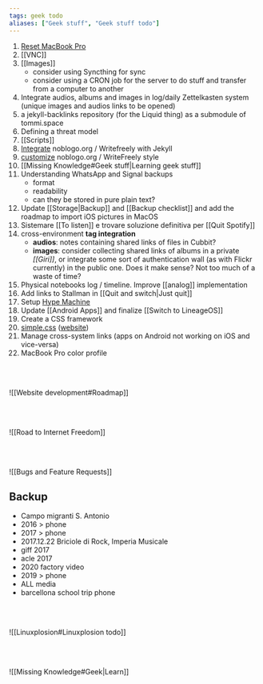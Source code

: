 ```yaml
---
tags: geek todo
aliases: ["Geek stuff", "Geek stuff todo"]
---
```

1. [Reset MacBook Pro](https://www.wired.com/story/how-to-factory-reset-mac-windows-chromebook "Factory reset MacOS")
1. [[VNC]]
4. [[Images]]
	- consider using Syncthing for sync
	- consider using a CRON job for the server to do stuff and transfer from a computer to another
5. Integrate audios, albums and images in log/daily Zettelkasten system (unique images and audios links to be opened)
6. a jekyll-backlinks repository (for the Liquid thing) as a submodule of tommi.space
7. Defining a threat model
1. [[Scripts]]
10. [Integrate](https://github.com/cjeller1592/WriteFreely-API) noblogo.org / Writefreely with Jekyll
11. [customize](https://writefreely.org/docs/latest/writer/css) noblogo.org / WriteFreely style
13. [[Missing Knowledge#Geek stuff|Learning geek stuff]]
15. Understanding WhatsApp and Signal backups
	- format
	- readability
	- can they be stored in pure plain text?
18. Update [[Storage|Backup]] and [[Backup checklist]] and add the roadmap to import iOS pictures in MacOS
19. Sistemare [[To listen]] e trovare soluzione definitiva per [[Quit Spotify]]
20. cross-environment **tag integration**
	- **audios**: notes containing shared links of files in Cubbit?
	- **images**: consider collecting shared links of albums in a private *[[Giri]]*, or integrate some sort of authentication wall (as with Flickr currently) in the public one. Does it make sense? Not too much of a waste of time?
21. Physical notebooks log / timeline. Improve [[analog]] implementation
22. Add links to Stallman in [[Quit and switch|Just quit]]
24. Setup [Hype Machine](https://hypem.com)
25. Update [[Android Apps]] and finalize [[Switch to LineageOS]]
27. Create a CSS framework
28. [simple.css](https://github.com/xplosionmind/simple.css) ([website](https://simplecss.org))
29. Manage cross-system links (apps on Android not working on iOS and vice-versa)
30. MacBook Pro color profile

<br>
<br>

![[Website development#Roadmap]]

<br>
<br>

![[Road to Internet Freedom]]

<br>
<br>

![[Bugs and Feature Requests]]

## Backup

- Campo migranti S. Antonio
- 2016 \> phone
- 2017 \> phone
- 2017.12.22 Briciole di Rock, Imperia Musicale
- giff 2017
- acle 2017
- 2020 factory video
- 2019 \> phone
- ALL media
- barcellona school trip phone

<br>
<br>

![[Linuxplosion#Linuxplosion todo]]

<br>
<br>

![[Missing Knowledge#Geek|Learn]]